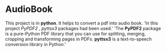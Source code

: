 # AudioBook
This project is in **python**. It helps to convert a pdf into audio book.
'In this project *PyPDF2* , *pyttsx3* packages had been used.'
'The **PyPDF2** package is a pure-Python PDF library that you can use for splitting, merging, cropping and transforming pages in PDFs.
**pyttsx3** is a text-to-speech conversion library in Python.'
